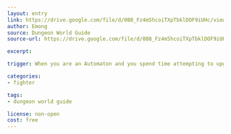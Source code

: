 ```yaml
---
layout: entry
link: https://drive.google.com/file/d/0B8_Fz4m5hcoiTXpTbklDOF9iUHc/view
author: Emong
source: Dungeon World Guide
source-url: https://drive.google.com/file/d/0B8_Fz4m5hcoiTXpTbklDOF9iUHc/view

excerpt:

trigger: When you are an Automaton and you spend time attempting to upgrade yourself...

categories:
- fighter

tags:
- dungeon world guide

license: non-open
cost: free
---
```

